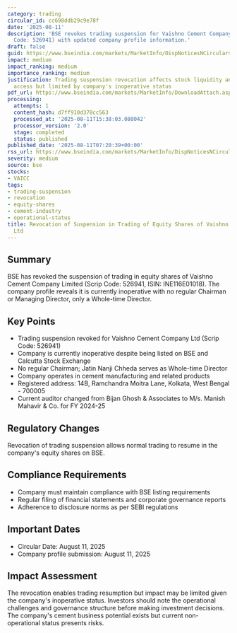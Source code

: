 ```yaml
---
category: trading
circular_id: cc698ddb29c9e78f
date: '2025-08-11'
description: 'BSE revokes trading suspension for Vaishno Cement Company Ltd (Scrip
  Code: 526941) with updated company profile information.'
draft: false
guid: https://www.bseindia.com/markets/MarketInfo/DispNoticesNCirculars.aspx?Noticeid={56FDB0B7-0642-4288-8386-35C85BA6ADC3}&noticeno=20250811-7&dt=08/11/2025&icount=7&totcount=58&flag=0
impact: medium
impact_ranking: medium
importance_ranking: medium
justification: Trading suspension revocation affects stock liquidity and investor
  access but limited by company's inoperative status
pdf_url: https://www.bseindia.com/markets/MarketInfo/DownloadAttach.aspx?id=20250811-7&attachedId=f474dca7-1413-40e3-9478-e499b7d91dc6
processing:
  attempts: 1
  content_hash: d7ff910d378cc563
  processed_at: '2025-08-11T15:38:03.080042'
  processor_version: '2.0'
  stage: completed
  status: published
published_date: '2025-08-11T07:20:39+00:00'
rss_url: https://www.bseindia.com/markets/MarketInfo/DispNoticesNCirculars.aspx?Noticeid={56FDB0B7-0642-4288-8386-35C85BA6ADC3}&noticeno=20250811-7&dt=08/11/2025&icount=7&totcount=58&flag=0
severity: medium
source: bse
stocks:
- VAICC
tags:
- trading-suspension
- revocation
- equity-shares
- cement-industry
- operational-status
title: Revocation of Suspension in Trading of Equity Shares of Vaishno Cement Company
  Ltd
---
```


## Summary

BSE has revoked the suspension of trading in equity shares of Vaishno Cement Company Limited (Scrip Code: 526941, ISIN: INE116E01018). The company profile reveals it is currently inoperative with no regular Chairman or Managing Director, only a Whole-time Director.

## Key Points

- Trading suspension revoked for Vaishno Cement Company Ltd (Scrip Code: 526941)
- Company is currently inoperative despite being listed on BSE and Calcutta Stock Exchange
- No regular Chairman; Jatin Nanji Chheda serves as Whole-time Director
- Company operates in cement manufacturing and related products
- Registered address: 14B, Ramchandra Moitra Lane, Kolkata, West Bengal - 700005
- Current auditor changed from Bijan Ghosh & Associates to M/s. Manish Mahavir & Co. for FY 2024-25

## Regulatory Changes

Revocation of trading suspension allows normal trading to resume in the company's equity shares on BSE.

## Compliance Requirements

- Company must maintain compliance with BSE listing requirements
- Regular filing of financial statements and corporate governance reports
- Adherence to disclosure norms as per SEBI regulations

## Important Dates

- Circular Date: August 11, 2025
- Company profile submission: August 11, 2025

## Impact Assessment

The revocation enables trading resumption but impact may be limited given the company's inoperative status. Investors should note the operational challenges and governance structure before making investment decisions. The company's cement business potential exists but current non-operational status presents risks.